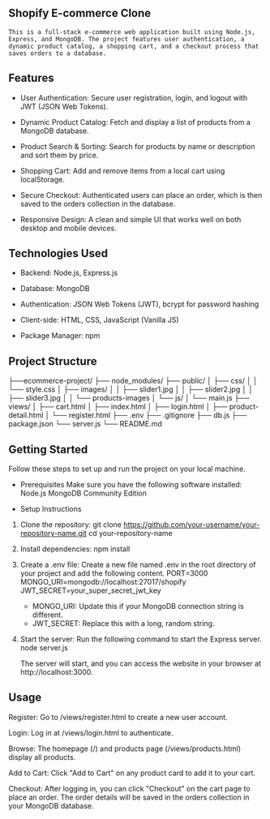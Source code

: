 ## Shopify E-commerce Clone
    This is a full-stack e-commerce web application built using Node.js, Express, and MongoDB. The project features user authentication, a dynamic product catalog, a shopping cart, and a checkout process that saves orders to a database.


## Features
* User Authentication: Secure user registration, login, and logout with JWT (JSON Web Tokens).

* Dynamic Product Catalog: Fetch and display a list of products from a MongoDB database.

* Product Search & Sorting: Search for products by name or description and sort them by price.

* Shopping Cart: Add and remove items from a local cart using localStorage.

* Secure Checkout: Authenticated users can place an order, which is then saved to the orders collection in the database.

* Responsive Design: A clean and simple UI that works well on both desktop and mobile devices.


## Technologies Used
* Backend: Node.js, Express.js

* Database: MongoDB

* Authentication: JSON Web Tokens (JWT), bcrypt for password hashing

* Client-side: HTML, CSS, JavaScript (Vanilla JS)

* Package Manager: npm


## Project Structure
├──ecommerce-project/
├── node_modules/
├── public/
│   ├── css/
│   │   └── style.css
│   ├── images/
│   │   ├── slider1.jpg
│   │   ├── slider2.jpg
│   │   ├── slider3.jpg
│   │   └── products-images
│   └── js/
│       └── main.js
├── views/
│   ├── cart.html
│   ├── index.html
│   ├── login.html
│   ├── product-detail.html
│   └── register.html
├── .env
├── .gitignore
├── db.js
├── package.json
└── server.js
└── README.md


## Getting Started
Follow these steps to set up and run the project on your local machine.

* Prerequisites
Make sure you have the following software installed:
Node.js
MongoDB Community Edition

* Setup Instructions
1. Clone the repository:
   git clone https://github.com/your-username/your-repository-name.git
   cd your-repository-name 

2. Install dependencies:
   npm install

3. Create a .env file:
   Create a new file named .env in the root directory of your project and add the following content.
     PORT=3000
     MONGO_URI=mongodb://localhost:27017/shopify
     JWT_SECRET=your_super_secret_jwt_key

    * MONGO_URI: Update this if your MongoDB connection string is different.
    * JWT_SECRET: Replace this with a long, random string.

4. Start the server:
   Run the following command to start the Express server.
   node server.js 

   The server will start, and you can access the website in your browser at http://localhost:3000.


## Usage
Register: Go to /views/register.html to create a new user account.

Login: Log in at /views/login.html to authenticate.

Browse: The homepage (/) and products page (/views/products.html) display all products.

Add to Cart: Click "Add to Cart" on any product card to add it to your cart.

Checkout: After logging in, you can click "Checkout" on the cart page to place an order. The order details will be saved in the orders collection in your MongoDB database.



